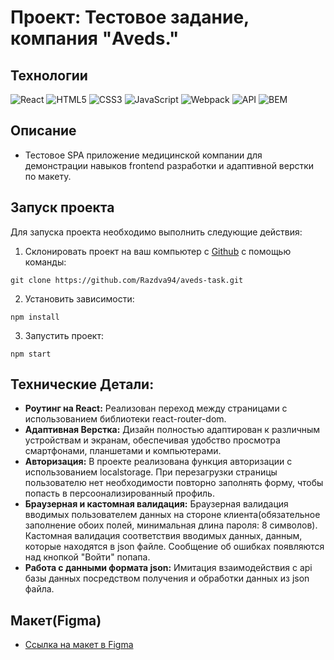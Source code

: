 # Проект: Тестовое задание, компания "Aveds."

## Технологии
![React](https://img.shields.io/badge/-React-61daf8?logo=react&logoColor=black)
![HTML5](https://img.shields.io/badge/-HTML5-e34f26?logo=html5&logoColor=white)
![CSS3](https://img.shields.io/badge/-CSS3-1572b6?logo=css3&logoColor=white)
![JavaScript](https://img.shields.io/badge/-JavaScript-f7df1e?logo=javaScript&logoColor=black)
![Webpack](https://img.shields.io/badge/-Webpack-99d6f8?logo=webpack&logoColor=black)
![API](https://img.shields.io/badge/-api-yellow)
![BEM](https://img.shields.io/badge/-BEM-yellowgreen)


## Описание
* Тестовое SPA приложение медицинской компании для демонстрации навыков frontend разработки и адаптивной верстки по макету.

## Запуск проекта

Для запуска проекта необходимо выполнить следующие действия:

1. Склонировать проект на ваш компьютер с [Github](https://github.com/Razdva94) с помощью команды:
```
git clone https://github.com/Razdva94/aveds-task.git
```
2. Установить зависимости:
```
npm install
```
3. Запустить проект:
```
npm start
```
  
## Технические Детали:

* __Роутинг на React:__ Реализован переход между страницами с использованием библиотеки react-router-dom.
* __Адаптивная Верстка:__ Дизайн полностью адаптирован к различным устройствам и экранам, обеспечивая удобство просмотра смартфонами, планшетами и компьютерами.
* __Авторизация:__ В проекте реализована функция авторизации с использованием localstorage. При перезагрузки страницы пользователю нет необходимости повторно заполнять форму, чтобы попасть в персоонализированный профиль.
* __Браузерная и кастомная валидация:__ Браузерная валидация вводимых пользователем данных на стороне клиента(обязательное заполнение обоих полей, минимальная длина пароля: 8 символов). Кастомная валидация соответствия вводимых данных, данным, которые находятся в json файле. Сообщение об ошибках появляются над кнопкой "Войти" попапа.
* __Работа с данными формата json:__ Имитация взаимодействия с api базы данных посредством получения и обработки данных из json файла.

## Макет(Figma)

* [Ссылка на макет в Figma](https://www.figma.com/file/f82S6P6oe876rjoT9KjcOl/%D0%A2%D0%B5%D1%81%D1%82%D0%BE%D0%B2%D0%BE%D0%B5-%D0%B7%D0%B0%D0%B4%D0%B0%D0%BD%D0%B8%D0%B5-Frontend?node-id=0%3A1)


